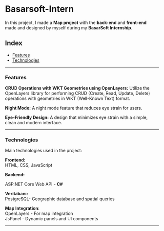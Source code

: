 # Basarsoft-Intern
In this project, I made a **Map project** with the **back-end** and **front-end** made and designed by myself during my **BasarSoft Internship**. 

## Index
- [Features](#features)
- [Technologies](#technologies)
---

### Features
**CRUD Operations with WKT Geometries using OpenLayers:** Utilize the OpenLayers library for performing CRUD (Create, Read, Update, Delete) operations with geometries in WKT (Well-Known Text) format.

**Night Mode:** A night mode feature that reduces eye strain for users.

**Eye-Friendly Design:** A design that minimizes eye strain with a simple, clean and modern interface.

---
### Technologies
Main technologies used in the project:
<br>

**Frontend:**
<br>
HTML, CSS, JavaScript
<br>

**Backend:**

ASP.NET Core Web API - **C#**
<br>

**Veritabanı:**
<br>
PostgreSQL- Geographic database and spatial queries
<br>

**Map Integration:**
<br>
OpenLayers - For map integration <br>
JsPanel - Dynamic panels and UI components

---
